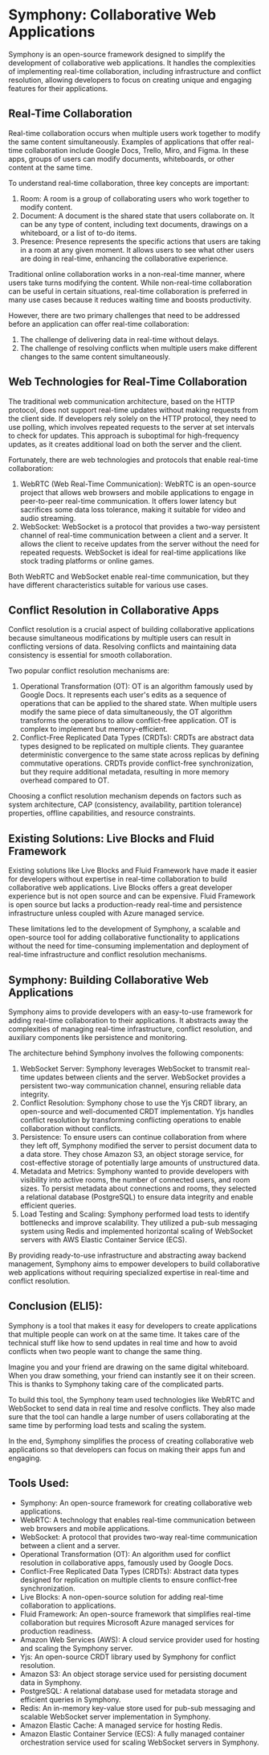 # Symphony: Collaborative Web Applications

Symphony is an open-source framework designed to simplify the development of collaborative web applications. It handles the complexities of implementing real-time collaboration, including infrastructure and conflict resolution, allowing developers to focus on creating unique and engaging features for their applications.

## Real-Time Collaboration

Real-time collaboration occurs when multiple users work together to modify the same content simultaneously. Examples of applications that offer real-time collaboration include Google Docs, Trello, Miro, and Figma. In these apps, groups of users can modify documents, whiteboards, or other content at the same time.

To understand real-time collaboration, three key concepts are important:

1. Room: A room is a group of collaborating users who work together to modify content.
2. Document: A document is the shared state that users collaborate on. It can be any type of content, including text documents, drawings on a whiteboard, or a list of to-do items.
3. Presence: Presence represents the specific actions that users are taking in a room at any given moment. It allows users to see what other users are doing in real-time, enhancing the collaborative experience.

Traditional online collaboration works in a non-real-time manner, where users take turns modifying the content. While non-real-time collaboration can be useful in certain situations, real-time collaboration is preferred in many use cases because it reduces waiting time and boosts productivity.

However, there are two primary challenges that need to be addressed before an application can offer real-time collaboration: 

1. The challenge of delivering data in real-time without delays.
2. The challenge of resolving conflicts when multiple users make different changes to the same content simultaneously.

## Web Technologies for Real-Time Collaboration

The traditional web communication architecture, based on the HTTP protocol, does not support real-time updates without making requests from the client side. If developers rely solely on the HTTP protocol, they need to use polling, which involves repeated requests to the server at set intervals to check for updates. This approach is suboptimal for high-frequency updates, as it creates additional load on both the server and the client.

Fortunately, there are web technologies and protocols that enable real-time collaboration:

1. WebRTC (Web Real-Time Communication): WebRTC is an open-source project that allows web browsers and mobile applications to engage in peer-to-peer real-time communication. It offers lower latency but sacrifices some data loss tolerance, making it suitable for video and audio streaming.
2. WebSocket: WebSocket is a protocol that provides a two-way persistent channel of real-time communication between a client and a server. It allows the client to receive updates from the server without the need for repeated requests. WebSocket is ideal for real-time applications like stock trading platforms or online games.

Both WebRTC and WebSocket enable real-time communication, but they have different characteristics suitable for various use cases.

## Conflict Resolution in Collaborative Apps

Conflict resolution is a crucial aspect of building collaborative applications because simultaneous modifications by multiple users can result in conflicting versions of data. Resolving conflicts and maintaining data consistency is essential for smooth collaboration.

Two popular conflict resolution mechanisms are:

1. Operational Transformation (OT): OT is an algorithm famously used by Google Docs. It represents each user's edits as a sequence of operations that can be applied to the shared state. When multiple users modify the same piece of data simultaneously, the OT algorithm transforms the operations to allow conflict-free application. OT is complex to implement but memory-efficient.
2. Conflict-Free Replicated Data Types (CRDTs): CRDTs are abstract data types designed to be replicated on multiple clients. They guarantee deterministic convergence to the same state across replicas by defining commutative operations. CRDTs provide conflict-free synchronization, but they require additional metadata, resulting in more memory overhead compared to OT.

Choosing a conflict resolution mechanism depends on factors such as system architecture, CAP (consistency, availability, partition tolerance) properties, offline capabilities, and resource constraints.

## Existing Solutions: Live Blocks and Fluid Framework

Existing solutions like Live Blocks and Fluid Framework have made it easier for developers without expertise in real-time collaboration to build collaborative web applications. Live Blocks offers a great developer experience but is not open source and can be expensive. Fluid Framework is open source but lacks a production-ready real-time and persistence infrastructure unless coupled with Azure managed service.

These limitations led to the development of Symphony, a scalable and open-source tool for adding collaborative functionality to applications without the need for time-consuming implementation and deployment of real-time infrastructure and conflict resolution mechanisms.

## Symphony: Building Collaborative Web Applications

Symphony aims to provide developers with an easy-to-use framework for adding real-time collaboration to their applications. It abstracts away the complexities of managing real-time infrastructure, conflict resolution, and auxiliary components like persistence and monitoring.

The architecture behind Symphony involves the following components:

1. WebSocket Server: Symphony leverages WebSocket to transmit real-time updates between clients and the server. WebSocket provides a persistent two-way communication channel, ensuring reliable data integrity.
2. Conflict Resolution: Symphony chose to use the Yjs CRDT library, an open-source and well-documented CRDT implementation. Yjs handles conflict resolution by transforming conflicting operations to enable collaboration without conflicts.
3. Persistence: To ensure users can continue collaboration from where they left off, Symphony modified the server to persist document data to a data store. They chose Amazon S3, an object storage service, for cost-effective storage of potentially large amounts of unstructured data.
4. Metadata and Metrics: Symphony wanted to provide developers with visibility into active rooms, the number of connected users, and room sizes. To persist metadata about connections and rooms, they selected a relational database (PostgreSQL) to ensure data integrity and enable efficient queries.
5. Load Testing and Scaling: Symphony performed load tests to identify bottlenecks and improve scalability. They utilized a pub-sub messaging system using Redis and implemented horizontal scaling of WebSocket servers with AWS Elastic Container Service (ECS).

By providing ready-to-use infrastructure and abstracting away backend management, Symphony aims to empower developers to build collaborative web applications without requiring specialized expertise in real-time and conflict resolution.

## Conclusion (ELI5):

Symphony is a tool that makes it easy for developers to create applications that multiple people can work on at the same time. It takes care of the technical stuff like how to send updates in real time and how to avoid conflicts when two people want to change the same thing. 

Imagine you and your friend are drawing on the same digital whiteboard. When you draw something, your friend can instantly see it on their screen. This is thanks to Symphony taking care of the complicated parts.

To build this tool, the Symphony team used technologies like WebRTC and WebSocket to send data in real time and resolve conflicts. They also made sure that the tool can handle a large number of users collaborating at the same time by performing load tests and scaling the system.

In the end, Symphony simplifies the process of creating collaborative web applications so that developers can focus on making their apps fun and engaging.

## Tools Used:

- Symphony: An open-source framework for creating collaborative web applications.
- WebRTC: A technology that enables real-time communication between web browsers and mobile applications.
- WebSocket: A protocol that provides two-way real-time communication between a client and a server.
- Operational Transformation (OT): An algorithm used for conflict resolution in collaborative apps, famously used by Google Docs.
- Conflict-Free Replicated Data Types (CRDTs): Abstract data types designed for replication on multiple clients to ensure conflict-free synchronization.
- Live Blocks: A non-open-source solution for adding real-time collaboration to applications.
- Fluid Framework: An open-source framework that simplifies real-time collaboration but requires Microsoft Azure managed services for production readiness.
- Amazon Web Services (AWS): A cloud service provider used for hosting and scaling the Symphony server.
- Yjs: An open-source CRDT library used by Symphony for conflict resolution.
- Amazon S3: An object storage service used for persisting document data in Symphony.
- PostgreSQL: A relational database used for metadata storage and efficient queries in Symphony.
- Redis: An in-memory key-value store used for pub-sub messaging and scalable WebSocket server implementation in Symphony.
- Amazon Elastic Cache: A managed service for hosting Redis.
- Amazon Elastic Container Service (ECS): A fully managed container orchestration service used for scaling WebSocket servers in Symphony.